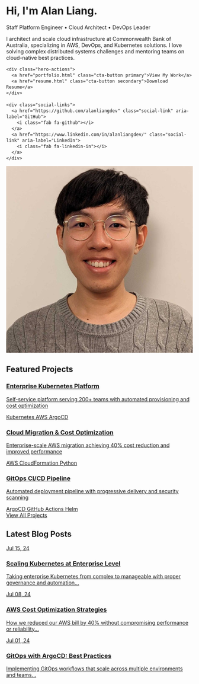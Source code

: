 # Hi, I'm Alan Liang.

<div class="hero-section">
  <div class="hero-content">
    <p class="hero-tagline">Staff Platform Engineer • Cloud Architect • DevOps Leader</p>
    <p class="hero-bio">I architect and scale cloud infrastructure at Commonwealth Bank of Australia, specializing in AWS, DevOps, and Kubernetes solutions. I love solving complex distributed systems challenges and mentoring teams on cloud-native best practices.</p>
    
    <div class="hero-actions">
      <a href="portfolio.html" class="cta-button primary">View My Work</a>
      <a href="resume.html" class="cta-button secondary">Download Resume</a>
    </div>
    
    <div class="social-links">
      <a href="https://github.com/alanliangdev" class="social-link" aria-label="GitHub">
        <i class="fab fa-github"></i>
      </a>
      <a href="https://www.linkedin.com/in/alanliangdev/" class="social-link" aria-label="LinkedIn">
        <i class="fab fa-linkedin-in"></i>
      </a>
    </div>
  </div>
  
  <div class="hero-image">
    <img src="assets/images/profile-photo.jpeg" alt="Alan Liang">
  </div>
</div>

## Featured Projects

<div class="featured-projects">
  <div class="featured-project">
    <a href="portfolio/kubernetes-platform.html" class="featured-project-link">
      <div class="featured-project-image kubernetes">
        <i class="fas fa-dharmachakra"></i>
      </div>
      <div class="featured-project-content">
        <h3 class="featured-project-title">Enterprise Kubernetes Platform</h3>
        <p class="featured-project-description">Self-service platform serving 200+ teams with automated provisioning and cost optimization</p>
        <div class="featured-project-tech">
          <span class="tech-tag">Kubernetes</span>
          <span class="tech-tag">AWS</span>
          <span class="tech-tag">ArgoCD</span>
        </div>
      </div>
    </a>
  </div>
  
  <div class="featured-project">
    <a href="portfolio/aws-migration/" class="featured-project-link">
      <div class="featured-project-image aws">
        <i class="fab fa-aws"></i>
      </div>
      <div class="featured-project-content">
        <h3 class="featured-project-title">Cloud Migration & Cost Optimization</h3>
        <p class="featured-project-description">Enterprise-scale AWS migration achieving 40% cost reduction and improved performance</p>
        <div class="featured-project-tech">
          <span class="tech-tag">AWS</span>
          <span class="tech-tag">CloudFormation</span>
          <span class="tech-tag">Python</span>
        </div>
      </div>
    </a>
  </div>
  
  <div class="featured-project">
    <a href="portfolio/gitops-pipeline/" class="featured-project-link">
      <div class="featured-project-image gitops">
        <i class="fas fa-code-branch"></i>
      </div>
      <div class="featured-project-content">
        <h3 class="featured-project-title">GitOps CI/CD Pipeline</h3>
        <p class="featured-project-description">Automated deployment pipeline with progressive delivery and security scanning</p>
        <div class="featured-project-tech">
          <span class="tech-tag">ArgoCD</span>
          <span class="tech-tag">GitHub Actions</span>
          <span class="tech-tag">Helm</span>
        </div>
      </div>
    </a>
  </div>
</div>

<div class="view-all-projects">
  <a href="portfolio/" class="view-all-link">View All Projects <i class="fas fa-arrow-right"></i></a>
</div>

## Latest Blog Posts

<div class="blog-grid">
  <div class="blog-card">
    <a href="blog/2024/07/15/scaling-kubernetes-at-enterprise-level/" class="blog-card-link">
      <div class="blog-card-image kubernetes">
        <div class="blog-card-date">Jul 15, 24</div>
      </div>
      <h3 class="blog-card-title">Scaling Kubernetes at Enterprise Level</h3>
      <p class="blog-card-description">Taking enterprise Kubernetes from complex to manageable with proper governance and automation...</p>
    </a>
  </div>
  
  <div class="blog-card">
    <a href="blog/2024/07/08/aws-cost-optimization-strategies/" class="blog-card-link">
      <div class="blog-card-image aws">
        <div class="blog-card-date">Jul 08, 24</div>
      </div>
      <h3 class="blog-card-title">AWS Cost Optimization Strategies</h3>
      <p class="blog-card-description">How we reduced our AWS bill by 40% without compromising performance or reliability...</p>
    </a>
  </div>
  
  <div class="blog-card">
    <a href="blog/2024/07/01/gitops-with-argocd-best-practices/" class="blog-card-link">
      <div class="blog-card-image gitops">
        <div class="blog-card-date">Jul 01, 24</div>
      </div>
      <h3 class="blog-card-title">GitOps with ArgoCD: Best Practices</h3>
      <p class="blog-card-description">Implementing GitOps workflows that scale across multiple environments and teams...</p>
    </a>
  </div>
</div>